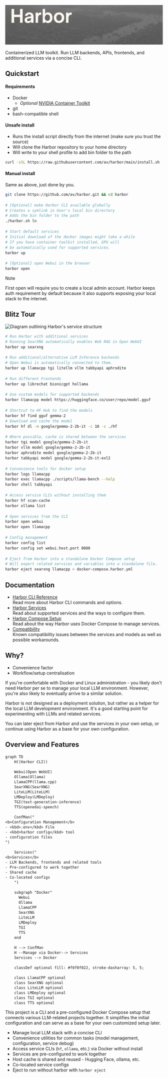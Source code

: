 ![Harbor project logo](./docs/harbor-2.png)

Containerized LLM toolkit. Run LLM backends, APIs, frontends, and additional services via a concise CLI.

## Quickstart

#### Requirements

- Docker
  - _Optional_ [NVIDIA Container Toolkit](https://docs.nvidia.com/datacenter/cloud-native/container-toolkit/latest/install-guide.html#installation)
- git
- bash-compatible shell

#### Unsafe install

- Runs the install script directly from the internet (make sure you trust the source)
- Will clone the Harbor repository to your home directory
- Will write to your shell profile to add bin folder to the path

```bash
curl -sSL https://raw.githubusercontent.com/av/harbor/main/install.sh | bash
```

#### Manual install

Same as above, just done by you.

```bash
git clone https://github.com/av/harbor.git && cd harbor

# [Optional] make Harbor CLI available globally
# Creates a symlink in User's local bin directory
# Adds the bin folder to the path
./harbor.sh ln

# Start default services
# Initial download of the docker images might take a while
# If you have container toolkit installed, GPU will
# be automatically used for supported services.
harbor up

# [Optional] open Webui in the browser
harbor open
```

> [!NOTE]
> First open will require you to create a local admin account. Harbor keeps auth requirement by default because it also supports exposing your local stack to the internet.

## Blitz Tour

![Diagram outlining Harbor's service structure](https://raw.githubusercontent.com/wiki/av/harbor/harbor-arch-diag.png)

```bash
# Run Harbor with additional services
# Running SearXNG automatically enables Web RAG in Open WebUI
harbor up searxng

# Run additional/alternative LLM Inference backends
# Open Webui is automatically connected to them.
harbor up llamacpp tgi litellm vllm tabbyapi aphrodite

# Run different Frontends
harbor up librechat bionicgpt hollama

# Use custom models for supported backends
harbor llamacpp model https://huggingface.co/user/repo/model.gguf

# Shortcut to HF Hub to find the models
harbor hf find gguf gemma-2
# Download and cache the model
harbor hf dl -m google/gemma-2-2b-it -c 10 -s ./hf

# Where possible, cache is shared between the services
harbor tgi model google/gemma-2-2b-it
harbor vllm model google/gemma-2-2b-it
harbor aphrodite model google/gemma-2-2b-it
harbor tabbyapi model google/gemma-2-2b-it-exl2

# Convenience tools for docker setup
harbor logs llamacpp
harbor exec llamacpp ./scripts/llama-bench --help
harbor shell tabbyapi

# Access service CLIs without installing them
harbor hf scan-cache
harbor ollama list

# Open services from the CLI
harbor open webui
harbor open llamacpp

# Config management
harbor config list
harbor config set webui.host.port 8080

# Eject from Harbor into a standalone Docker Compose setup
# Will export related services and variables into a standalone file.
harbor eject searxng llamacpp > docker-compose.harbor.yml
```

## Documentation

- [Harbor CLI Reference](https://github.com/av/harbor/wiki/Harbor-CLI-Reference)<br/>
  Read more about Harbor CLI commands and options.
- [Harbor Services](https://github.com/av/harbor/wiki/Services)<br/>
  Read about supported services and the ways to configure them.
- [Harbor Compose Setup](https://github.com/av/harbor/wiki/Harbor-Compose-Setup)<br/>
  Read about the way Harbor uses Docker Compose to manage services.
- [Compatibility](https://github.com/av/harbor/wiki/Compatibility)<br/>
  Known compatibility issues between the services and models as well as possible workarounds.

## Why?

- Convenience factor
- Workflow/setup centralisation

If you're comfortable with Docker and Linux administration - you likely don't need Harbor per se to manage your local LLM environment. However, you're also likely to eventually arrive to a similar solution.

Harbor is not designed as a deployment solution, but rather as a helper for the local LLM development environment. It's a good starting point for experimenting with LLMs and related services.

You can later eject from Harbor and use the services in your own setup, or continue using Harbor as a base for your own configuration.

## Overview and Features

```mermaid
graph TD
    H((Harbor CLI))

    Webui(Open WebUI)
    Ollama(Ollama)
    LlamaCPP(llama.cpp)
    SearXNG(SearXNG)
    LiteLLM(LiteLLM)
    LMDeploy(LMDeploy)
    TGI(text-generation-inference)
    TTS(openedai-speech)

    ConfMan("
<b>Configuration Management</b>
- <kbd>.env</kbd> File
- <kbd>harbor config</kbd> tool
- configuration files
")

    Services("
<b>Services</b>
- LLM Backends, frontends and related tools
- Pre-configured to work together
- Shared cache
- Co-located configs
    ")

    subgraph "Docker"
      Webui
      Ollama
      LlamaCPP
      SearXNG
      LiteLLM
      LMDeploy
      TGI
      TTS
    end

    H --> ConfMan
    H --Manage via Docker--> Services
    Services --> Docker

    classDef optional fill: #f0f0f022, stroke-dasharray: 5, 5;

    class LlamaCPP optional
    class SearXNG optional
    class LiteLLM optional
    class LMDeploy optional
    class TGI optional
    class TTS optional
```

This project is a CLI and a pre-configured Docker Compose setup that connects various LLM-related projects together. It simplifies the initial configuration and can serve as a base for your own customized setup later.

- Manage local LLM stack with a concise CLI
- Convenience utilities for common tasks (model management, configuration, service debug)
- Access service CLIs (`hf`, `ollama`, etc.) via Docker without install
- Services are pre-configured to work together
- Host cache is shared and reused - Hugging Face, ollama, etc.
- Co-located service configs
- Eject to run without harbor with `harbor eject`
